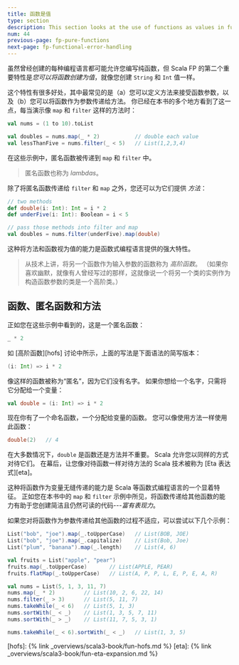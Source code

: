 ```yaml
---
title: 函数是值
type: section
description: This section looks at the use of functions as values in functional programming.
num: 44
previous-page: fp-pure-functions
next-page: fp-functional-error-handling
---
```



虽然曾经创建的每种编程语言都可能允许您编写纯函数，但 Scala FP 的第二个重要特性是*您可以将函数创建为值*，就像您创建 `String` 和 `Int` 值一样。

这个特性有很多好处，其中最常见的是（a）您可以定义方法来接受函数参数，以及（b）您可以将函数作为参数传递给方法。
你已经在本书的多个地方看到了这一点，每当演示像 `map` 和 `filter` 这样的方法时：

```scala
val nums = (1 to 10).toList

val doubles = nums.map(_ * 2)           // double each value
val lessThanFive = nums.filter(_ < 5)   // List(1,2,3,4)
```

在这些示例中，匿名函数被传递到 `map` 和 `filter` 中。

> 匿名函数也称为 *lambdas*。

除了将匿名函数传递给 `filter` 和 `map` 之外，您还可以为它们提供 *方法*：

```scala
// two methods
def double(i: Int): Int = i * 2
def underFive(i: Int): Boolean = i < 5

// pass those methods into filter and map
val doubles = nums.filter(underFive).map(double)
```

这种将方法和函数视为值的能力是函数式编程语言提供的强大特性。

> 从技术上讲，将另一个函数作为输入参数的函数称为 *高阶函数*。
> （如果你喜欢幽默，就像有人曾经写过的那样，这就像说一个将另一个类的实例作为构造函数参数的类是一个高阶类。）

## 函数、匿名函数和方法

正如您在这些示例中看到的，这是一个匿名函数：

```scala
_ * 2
```

如 [高阶函数][hofs] 讨论中所示，上面的写法是下面语法的简写版本：

```scala
(i: Int) => i * 2
```

像这样的函数被称为“匿名”，因为它们没有名字。
如果你想给一个名字，只需将它分配给一个变量：

```scala
val double = (i: Int) => i * 2
```

现在你有了一个命名函数，一个分配给变量的函数。
您可以像使用方法一样使用此函数：

```scala
double(2)   // 4
```

在大多数情况下，`double` 是函数还是方法并不重要。 Scala 允许您以同样的方式对待它们。
在幕后，让您像对待函数一样对待方法的 Scala 技术被称为 [Eta 表达式][eta]。

这种将函数作为变量无缝传递的能力是 Scala 等函数式编程语言的一个显着特征。
正如您在本书中的 `map` 和 `filter` 示例中所见，将函数传递给其他函数的能力有助于您创建简洁且仍然可读的代码---*富有表现力*。

如果您对将函数作为参数传递给其他函数的过程不适应，可以尝试以下几个示例：

```scala
List("bob", "joe").map(_.toUpperCase)   // List(BOB, JOE)
List("bob", "joe").map(_.capitalize)    // List(Bob, Joe)
List("plum", "banana").map(_.length)    // List(4, 6)

val fruits = List("apple", "pear")
fruits.map(_.toUpperCase)       // List(APPLE, PEAR)
fruits.flatMap(_.toUpperCase)   // List(A, P, P, L, E, P, E, A, R)

val nums = List(5, 1, 3, 11, 7)
nums.map(_ * 2)         // List(10, 2, 6, 22, 14)
nums.filter(_ > 3)      // List(5, 11, 7)
nums.takeWhile(_ < 6)   // List(5, 1, 3)
nums.sortWith(_ < _)    // List(1, 3, 5, 7, 11)
nums.sortWith(_ > _)    // List(11, 7, 5, 3, 1)

nums.takeWhile(_ < 6).sortWith(_ < _)   // List(1, 3, 5)
```

[hofs]: {% link _overviews/scala3-book/fun-hofs.md %}
[eta]: {% link _overviews/scala3-book/fun-eta-expansion.md %}
